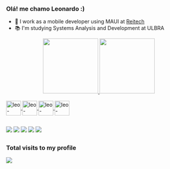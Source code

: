 ### Olá! me chamo Leonardo :)
- 💼 I work as a mobile developer using MAUI at <a href="https://www.reitech.com.br/">Reitech</a>
- 📚 I'm studying Systems Analysis and Development at ULBRA

<div align="center">
  <a href="https://github.com/Leozin777">
<img height="150em" src="https://github-readme-stats.vercel.app/api?username=Leozin777&show_icons=true&theme=dark&include_all_commits=true&count_private=true"/>
<img height="150em" src="https://github-readme-stats.vercel.app/api/top-langs/?username=Leozin777&layout=compact&langs_count=7&theme=dark"/>
</div>

<div style="display: inline_block"><br>
<a href="#" target="_blank"><img align="center" alt="leo-csharp" height="40" widht="20"src="https://cdn.jsdelivr.net/gh/devicons/devicon/icons/csharp/csharp-original.svg">
<a href="#" target="_blank"><img align="center" alt="leo-blazor" height="40" widht="20"src="https://hermes.digitalinnovation.one/articles/cover/496931d9-69d6-4956-bb0a-032dd5792ade.png">
<a href="#" target="_blank"><img align="center" alt="leo-dotnet" height="40" widht="20"src="https://cdn.worldvectorlogo.com/logos/blazor.svg">
<a href="#" target="_blank"><img align="center" alt="leo-maui" height="40" widht="20"src="https://hermes.digitalinnovation.one/articles/cover/38edaf0f-382f-4dff-b3ae-43ac0b5ddbef.png">

        
</div>
  
  ##
  
<div>
  <a href="https://www.instagram.com/leoboyz2001/" target="_blank"><img src="https://img.shields.io/badge/Instagram-E4405F?style=for-the-badge&logo=instagram&logoColor=white" target="_blank"></a>
  <a href="https://www.linkedin.com/in/leonardo-cardoso-da-silveira-901a111b4/" target="_blank"><img src="https://img.shields.io/badge/LinkedIn-0077B5?style=for-the-badge&logo=linkedin&logoColor=white" target="_blank"></a>
  <a href="https://twitter.com/LeoBoyz2001" target="_blank"><img src="https://img.shields.io/badge/Twitter-1DA1F2?style=for-the-badge&logo=twitter&logoColor=white" target="_blank"></a>
  <a href ="mailto:leo.cardoso@rede.ulbra.br"><img src="https://img.shields.io/badge/-Gmail-%23333?style=for-the-badge&logo=gmail&logoColor=white" target="_blank"></a>
  <a href ="https://www.reddit.com/user/Leozin7777/"><img src="https://img.shields.io/badge/Reddit-%23FF4500.svg?style=for-the-badge&logo=Reddit&logoColor=white"></a>

</div>
      
  ##
  
    
  ### Total visits to my profile
<div text-align = "center">
  <img alingn="center" src="https://profile-counter.glitch.me/EdoardoRocha/count.svg"/>
</div>
  

